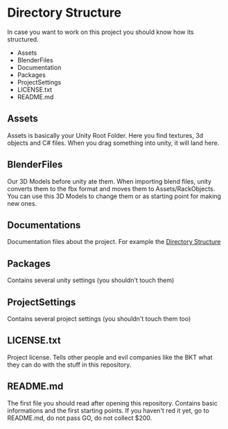 # Directory Structure

In case you want to work on this project you should know how its structured.

- Assets
- BlenderFiles
- Documentation
- Packages
- ProjectSettings
- LICENSE.txt
- README.md

## Assets
Assets is basically your Unity Root Folder. Here you find textures, 3d objects and C# files.
When you drag something into unity, it will land here.

## BlenderFiles
Our 3D Models before unity ate them. When importing blend files, unity converts them to the fbx format and moves them to Assets/RackObjects.
You can use this 3D Models to change them or as starting point for making new ones.

## Documentations
Documentation files about the project. For example the [Directory Structure](DirectoryStructure.md)

## Packages
Contains several unity settings (you shouldn't touch them)

## ProjectSettings
Contains several project settings (you shouldn't touch them too)

## LICENSE.txt
Project license. Tells other people and evil companies like the BKT what they can do with the stuff in this repository.

## README.md
The first file you should read after opening this repository. Contains basic informations and the first starting points.
If you haven't red it yet, go to README.md, do not pass GO, do not collect $200.

